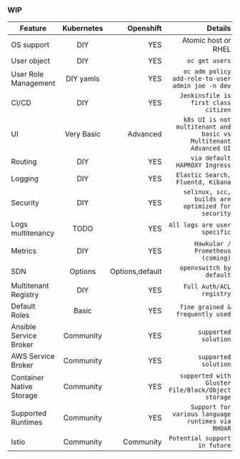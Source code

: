 ### WIP
| Feature        | Kubernetes           | Openshift  |  Details |
| -------------  |:-------------:       | ----------:|---------:|
| OS support     | DIY  |  YES | Atomic host or RHEL |
| User object    | DIY                   | YES        | `oc get users` |
| User Role Management| DIY yamls            | YES        | `oc adm policy add-role-to-user admin joe -n dev`|
| CI/CD | DIY             | YES        | `Jenkinsfile is first class citizen`|
| UI | Very Basic             | Advanced        | `k8s UI is not multitenant and basic vs Multitenant Advanced UI`|
| Routing | DIY             | YES        | `via default HAPROXY Ingress`|
| Logging | DIY             | YES        | `Elastic Search, Fluentd, Kibana`|
| Security | DIY | YES  | `selinux, scc, builds are optimized for security` |
| Logs multitenancy | TODO             | YES        | `All logs are user specific`|
| Metrics | DIY             | YES        | `Hawkular / Prometheus (coming)`|
| SDN | Options             | Options,default        | `openvswitch by default`|
| Multitenant Registry | DIY             | YES        | `Full Auth/ACL registry`|
| Default Roles  | Basic                   | YES        | `fine grained & frequently used` |
| Ansible Service Broker | Community | YES  | `supported solution` |
| AWS Service Broker | Community | YES  | `supported solution` |
| Container Native Storage | Community | YES  | `supported with Gluster File/Block/Object storage` |
| Supported Runtimes | Community | YES  | `Support for various language runtimes via RHOAR` |
| Istio | Community | Community  | `Potential support in future` |


